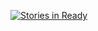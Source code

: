 [![Stories in Ready](http://badge.waffle.io/homeyer/missile-command.png)](http://waffle.io/homeyer/missile-command)